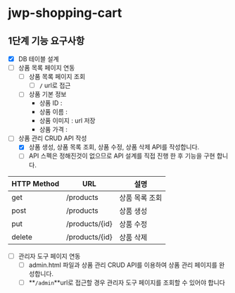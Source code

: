 # jwp-shopping-cart

## 1단계 기능 요구사항

- [x] DB 테이블 설계
- [ ]  상품 목록 페이지 연동
    - [ ]  상품 목록 페이지 조회
        - [ ]  **`/`** url로 접근
    - [ ]  상품 기본 정보
        - 상품 ID :
        - 상품 이름 :
        - 상품 이미지 : url 저장
        - 상품 가격 :
- [ ]  상품 관리 CRUD API 작성
    - [x]  상품 생성, 상품 목록 조회, 상품 수정, 상품 삭제 API를 작성합니다.
    - [ ]  API 스펙은 정해진것이 없으므로 API 설계를 직접 진행 한 후 기능을 구현 합니다.

| HTTP Method | URL            | 설명       |
|-------------|----------------|----------|
| get         | /products      | 상품 목록 조회 |
| post        | /products      | 상품 생성    |
| put         | /products/{id} | 상품 수정    |
| delete      | /products/{id} | 상품 삭제    |

- [ ]  관리자 도구 페이지 연동
    - [ ]  admin.html 파일과 상품 관리 CRUD API를 이용하여 상품 관리 페이지를 완성합니다.
    - [ ]  **`/admin`**url로 접근할 경우 관리자 도구 페이지를 조회할 수 있어야 합니다

###  
